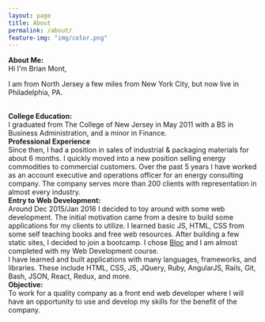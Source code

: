 ```yaml
---
layout: page
title: About
permalink: /about/
feature-img: "img/color.png"
---
```


<strong>About Me:</strong><br>
Hi I'm Brian Mont,

I am from North Jersey a few miles from New York City, but now live in Philadelphia, PA.

<br>
<strong>College Education:</strong><br>
I graduated from The College of New Jersey in May 2011 with a BS in Business Administration, and a minor in Finance.

<br>
<strong>Professional Experience</strong><br>
Since then, I had a position in sales of industrial & packaging materials for about 6 months. I quickly moved into a new position selling energy commodities to commercial customers. Over the past 5 years I have worked as an account executive and operations officer for an energy consulting company. The company serves more than 200 clients with representation in almost every industry.

<br>
<strong>Entry to Web Development:</strong><br>
Around Dec 2015/Jan 2016 I decided to toy around with some web development. The initial motivation came from a desire to build some applications for my clients to utilize. I learned basic JS, HTML, CSS from some self teaching books and free web resources. After building a few static sites, I decided to join a bootcamp. I chose <a href="bloc.io" target="_blank">Bloc</a> and I am almost completed with my Web Development course.
<br>
I have learned and built applications with many languages, frameworks, and libraries. These include HTML, CSS, JS, JQuery, Ruby, AngularJS, Rails, Git, Bash, JSON, React, Redux, and more.

<br>
<strong>Objective:</strong><br>
To work for a quality company as a front end web developer where I will have an opportunity to use and develop my skills for the benefit of the company.





